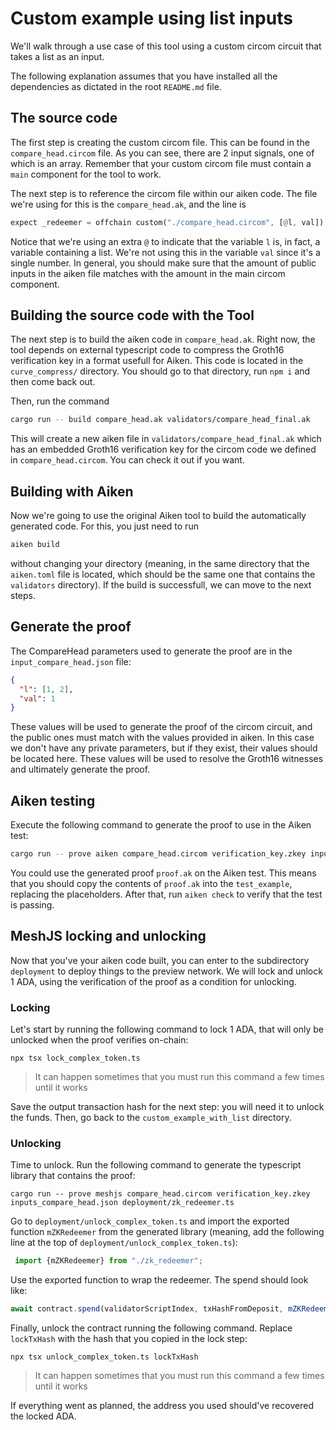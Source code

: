# Custom example using list inputs
We'll walk through a use case of this tool using a custom circom circuit that takes a list as an input. 

The following explanation assumes that you have installed all the dependencies as dictated in the root ```README.md``` file. 

## The source code
The first step is creating the custom circom file. This can be found in the ```compare_head.circom``` file. As you can see, there are 2 input signals, one of which is an array. Remember that your custom circom file must contain a ```main``` component for the tool to work. 

The next step is to reference the circom file within our aiken code. The file we're using for this is the ```compare_head.ak```, and the line is

```rust
expect _redeemer = offchain custom("./compare_head.circom", [@l, val])
```

Notice that we're using an extra ```@``` to indicate that the variable ```l``` is, in fact, a variable containing a list. We're not using this in the variable ```val``` since it's a single number. In general, you should make sure that the amount of public inputs in the aiken file matches with the amount in the main circom component.  

## Building the source code with the Tool

The next step is to build the aiken code in ```compare_head.ak```. Right now, the tool depends on external typescript code to compress the Groth16 verification key in a format usefull for Aiken. This code is located in the ```curve_compress/``` directory. You should go to that directory, run ```npm i``` and then come back out. 

Then, run the command

```bash
cargo run -- build compare_head.ak validators/compare_head_final.ak
```

This will create a new aiken file in ```validators/compare_head_final.ak``` which has an embedded Groth16 verification key for the circom code we defined in ```compare_head.circom```. You can check it out if you want. 

## Building with Aiken
Now we're going to use the original Aiken tool to build the automatically generated code. For this, you just need to run 
```bash
aiken build
```
without changing your directory (meaning, in the same directory that the ```aiken.toml``` file is located, which should be the same one that contains the ```validators``` directory). If the build is successfull, we can move to the next steps.

## Generate the proof
The CompareHead parameters used to generate the proof are in the ```input_compare_head.json``` file:

```json
{
  "l": [1, 2],
  "val": 1
}
```

These values will be used to generate the proof of the circom circuit, and the public ones must match with the values provided in aiken. In this case we don't have any private parameters, but if they exist, their values should be located here. These values will be used to resolve the Groth16 witnesses and ultimately generate the proof. 

## Aiken testing

Execute the following command to generate the proof to use in the Aiken test:

```bash
cargo run -- prove aiken compare_head.circom verification_key.zkey inputs_compare_head.json proof.ak
```
You could use the generated proof ```proof.ak``` on the Aiken test. This means that you should copy the contents of ```proof.ak``` into the ```test_example```, replacing the placeholders. After that, run ```aiken check``` to verify that the test is passing.

## MeshJS locking and unlocking

Now that you've your aiken code built, you can enter to the subdirectory  ```deployment``` to deploy things to the preview network. We will lock and unlock 1 ADA, using the verification of the proof as a condition for unlocking.

### Locking

Let's start by running the following command to lock 1 ADA, that will only be unlocked when the proof verifies on-chain:

```shell
npx tsx lock_complex_token.ts
```
> It can happen sometimes that you must run this command a few times until it works

Save the output transaction hash for the next step: you will need it to unlock the funds. Then, go back to the ```custom_example_with_list``` directory.

### Unlocking

Time to unlock. Run the following command to generate the typescript library that contains the proof:

```shell
cargo run -- prove meshjs compare_head.circom verification_key.zkey inputs_compare_head.json deployment/zk_redeemer.ts
```

Go to ```deployment/unlock_complex_token.ts``` and import the exported function ```mZKRedeemer``` from the generated library (meaning, add the following line at the top of ```deployment/unlock_complex_token.ts```):

```javascript
 import {mZKRedeemer} from "./zk_redeemer";
```

Use the exported function to wrap the redeemer. The spend should look like:

```javascript
await contract.spend(validatorScriptIndex, txHashFromDeposit, mZKRedeemer(mVoid()))
```

Finally, unlock the contract running the following command. Replace `lockTxHash` with the hash that you copied in the lock step:

```shell
npx tsx unlock_complex_token.ts lockTxHash
```
> It can happen sometimes that you must run this command a few times until it works

If everything went as planned, the address you used should've recovered the locked ADA.